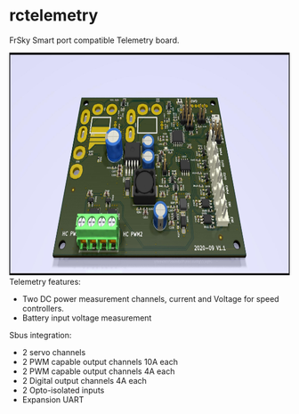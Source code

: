 # rctelemetry
<p>FrSky Smart port compatible Telemetry board.</p>
<img src=https://raw.githubusercontent.com/findersee/rctelemetry/master/Board.jpg height=400>
Telemetry features:<ul>
<li>Two DC power measurement channels, current and Voltage for speed controllers.</li>
<li>Battery input voltage measurement</li>
</ul>
Sbus integration:<ul>
  <li>2 servo channels</li>
  <li>2 PWM capable output channels 10A each</li>
  <li>2 PWM capable output channels 4A each</li>
  <li>2 Digital output channels 4A each</li>
  <li>2 Opto-isolated inputs</li>
  <li> Expansion UART </li>
</ul>
